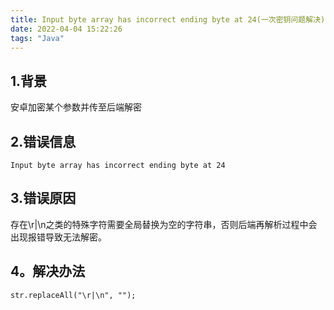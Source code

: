 ```yaml
---
title: Input byte array has incorrect ending byte at 24(一次密钥问题解决)
date: 2022-04-04 15:22:26
tags: "Java"
---
```


## 1.背景
安卓加密某个参数并传至后端解密
<!--more-->

## 2.错误信息
```
Input byte array has incorrect ending byte at 24

```

## 3.错误原因
存在\r|\n之类的特殊字符需要全局替换为空的字符串，否则后端再解析过程中会出现报错导致无法解密。

## 4。解决办法
```
str.replaceAll("\r|\n", "");

```
